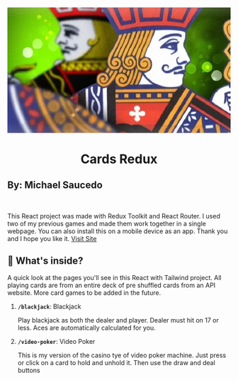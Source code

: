 <p align="center">
  <a href="https://cardsredux.netlify.app/" target="_blank" rel="noopener noreferrer">
    <img alt="Cards Redux" src="./src/assets/readme/cardsRedux.webp" width="640" />
  </a>
</p>
<h1 align="center">
  Cards Redux
</h1>
<h2>By: Michael Saucedo</h2>
<br />

This React project was made with Redux Toolkit and React Router. I used two of my previous games and made them work together in a single webpage. You can also install this on a mobile device as an app. Thank you and I hope you like it. [Visit Site](https://cardsredux.netlify.app/)

## 🧐 What's inside?

A quick look at the pages you'll see in this React with Tailwind project. All playing cards are from an entire deck of pre shuffled cards from an API website. More card games to be added in the future.

1.  **`/blackjack`**: Blackjack
    &emsp;<p>Play blackjack as both the dealer and player. Dealer must hit on 17 or less. Aces are automatically calculated for you.</p>

2.  **`/video-poker`**: Video Poker
    &emsp;<p>This is my version of the casino tye of video poker machine. Just press or click on a card to hold and unhold it. Then use the draw and deal buttons</p>
